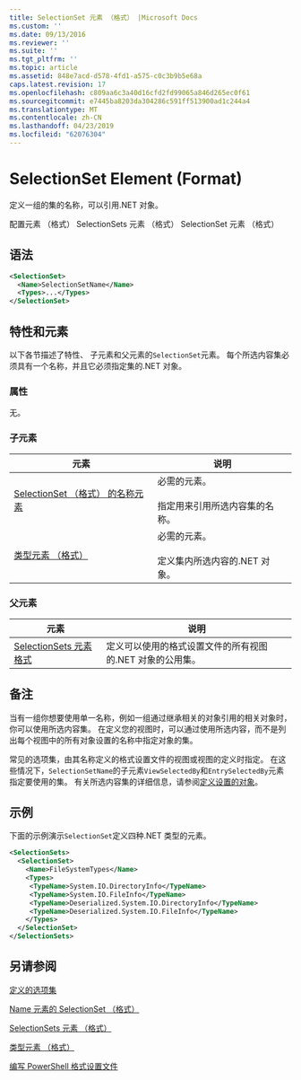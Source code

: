 ```yaml
---
title: SelectionSet 元素 （格式） |Microsoft Docs
ms.custom: ''
ms.date: 09/13/2016
ms.reviewer: ''
ms.suite: ''
ms.tgt_pltfrm: ''
ms.topic: article
ms.assetid: 848e7acd-d578-4fd1-a575-c0c3b9b5e68a
caps.latest.revision: 17
ms.openlocfilehash: c809aa6c3a40d16cfd2fd99065a846d265ec0f61
ms.sourcegitcommit: e7445ba8203da304286c591ff513900ad1c244a4
ms.translationtype: MT
ms.contentlocale: zh-CN
ms.lasthandoff: 04/23/2019
ms.locfileid: "62076304"
---
```

# <a name="selectionset-element-format"></a>SelectionSet Element (Format)

定义一组的集的名称，可以引用.NET 对象。

配置元素 （格式） SelectionSets 元素 （格式） SelectionSet 元素 （格式）

## <a name="syntax"></a>语法

```xml
<SelectionSet>
  <Name>SelectionSetName</Name>
  <Types>...</Types>
</SelectionSet>
```

## <a name="attributes-and-elements"></a>特性和元素

以下各节描述了特性、 子元素和父元素的`SelectionSet`元素。 每个所选内容集必须具有一个名称，并且它必须指定集的.NET 对象。

### <a name="attributes"></a>属性

无。

### <a name="child-elements"></a>子元素

|元素|说明|
|-------------|-----------------|
|[SelectionSet （格式） 的名称元素](./name-element-for-selectionset-format.md)|必需的元素。<br /><br /> 指定用来引用所选内容集的名称。|
|[类型元素 （格式）](./types-element-for-selectionset-format.md)|必需的元素。<br /><br /> 定义集内所选内容的.NET 对象。|

### <a name="parent-elements"></a>父元素

|元素|说明|
|-------------|-----------------|
|[SelectionSets 元素格式](./selectionsets-element-format.md)|定义可以使用的格式设置文件的所有视图的.NET 对象的公用集。|

## <a name="remarks"></a>备注

当有一组你想要使用单一名称，例如一组通过继承相关的对象引用的相关对象时，你可以使用所选内容集。 在定义您的视图时，可以通过使用所选内容，而不是列出每个视图中的所有对象设置的名称中指定对象的集。

常见的选项集，由其名称定义的格式设置文件的视图或视图的定义时指定。 在这些情况下，`SelectionSetName`的子元素`ViewSelectedBy`和`EntrySelectedBy`元素指定要使用的集。 有关所选内容集的详细信息，请参阅[定义设置的对象](./defining-selection-sets.md)。

## <a name="example"></a>示例

下面的示例演示`SelectionSet`定义四种.NET 类型的元素。

```xml
<SelectionSets>
  <SelectionSet>
    <Name>FileSystemTypes</Name>
    <Types>
     <TypeName>System.IO.DirectoryInfo</TypeName>
     <TypeName>System.IO.FileInfo</TypeName>
     <TypeName>Deserialized.System.IO.DirectoryInfo</TypeName>
     <TypeName>Deserialized.System.IO.FileInfo</TypeName>
    </Types>
  </SelectionSet>
</SelectionSets>
```

## <a name="see-also"></a>另请参阅

[定义的选项集](./defining-selection-sets.md)

[Name 元素的 SelectionSet （格式）](./name-element-for-selectionset-format.md)

[SelectionSets 元素 （格式）](./selectionsets-element-format.md)

[类型元素 （格式）](./types-element-for-selectionset-format.md)

[编写 PowerShell 格式设置文件](./writing-a-powershell-formatting-file.md)
